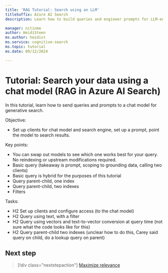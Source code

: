 ```yaml
---
title: 'RAG Tutorial: Search using an LLM'
titleSuffix: Azure AI Search
description: Learn how to build queries and engineer prompts for LLM-enabled search on Azure AI Search. Queries used in generative search provide the inputs to an LLM chat engine.

manager: nitinme
author: HeidiSteen
ms.author: heidist
ms.service: cognitive-search
ms.topic: tutorial
ms.date: 09/12/2024

---
```


# Tutorial: Search your data using a chat model (RAG in Azure AI Search)

In this tutorial, learn how to send queries and prompts to a chat model for generative search.

Objective:

- Set up clients for chat model and search engine, set up a prompt, point the model to search results.

Key points:

- You can swap out models to see which one works best for your query. No reindexing or upstream modifications required.
- Basic query (takeaway is prompt, scoping to grounding data, calling two clients)
- Basic query is hybrid for the purposes of this tutorial
- Query parent-child, one index
- Query parent-child, two indexes
- Filters

Tasks:

- H2 Set up clients and configure access (to the chat model)
- H2 Query using text, with a filter
- H2 Query using vectors and text-to-vector conversion at query time (not sure what the code looks like for this)
- H2 Query parent-child two indexes (unclear how to do this, Carey said query on child, do a lookup query on parent)

<!-- 
## Old introduction

The queries that you create for a conversational search are built for prompts and the orchestration layer. The query response is fed into message prompts sent to an LLM like GPT.

In a RAG app, the query request needs to:

- Target searchable text (vector or nonvector) in the index
- Return the most relevant results
- Return any metadata necessary for citations or other client-side requirements

A query request also specifies relevance options, which can include:

- Scoring profile
- L2 semantic reranking
- Minimum thresholds

A query request can spin off multiple query executions that execute in parallel. A hybrid query can:

- do one or more vector searches
- do keyword search
- apply filters (including geospatial)

Multiple query results are merged and ranked and returned to the client as a single result set.

## Basic query for RAG

TBD

## Add relevance features

TBD

## Hybrid query with relevance features

TBD

## Customize results

Search results are passed in messages to the LLM. This section explains refining results.

### Increase or decrease quantity

Depending on the quota of your LLM, you might want to increase or decrease the amount of information passed in messages.

TBD

### Trim results based on minimum threshold

In preview APIs, you can set a "threshhold" query parameter to exlude results having low search scores. For more information about seeting this vector query parameter, see [Create a vector query](vector-search-how-to-query.md).

### Add or remove fields

Only fields marked as "retrievable" in the search index can appear in results. If a field you want isn't already retrievable, you must drop and rebuild the index to create the physical data structures for storing retrievable data. -->

## Next step

> [!div class="nextstepaction"]
> [Maximize relevance](tutorial-rag-build-solution-maximize-relevance.md)
